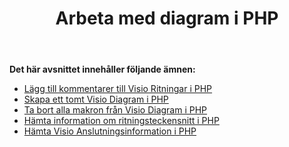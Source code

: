 ﻿---
title: Arbeta med diagram i PHP
type: docs
weight: 30
url: /sv/java/working-with-diagrams-in-php/
---
**Det här avsnittet innehåller följande ämnen:**

- [Lägg till kommentarer till Visio Ritningar i PHP](/diagram/sv/java/add-comments-to-visio-drawings-in-php/)
- [Skapa ett tomt Visio Diagram i PHP](/diagram/sv/java/create-an-empty-visio-diagram-in-php/)
- [Ta bort alla makron från Visio Diagram i PHP](/diagram/sv/java/remove-all-macros-from-the-visio-diagram-in-php/)
- [Hämta information om ritningsteckensnitt i PHP](/diagram/sv/java/retrieve-drawing-font-information-in-php/)
- [Hämta Visio Anslutningsinformation i PHP](/diagram/sv/java/retrieve-visio-connectors-information-in-php/)
